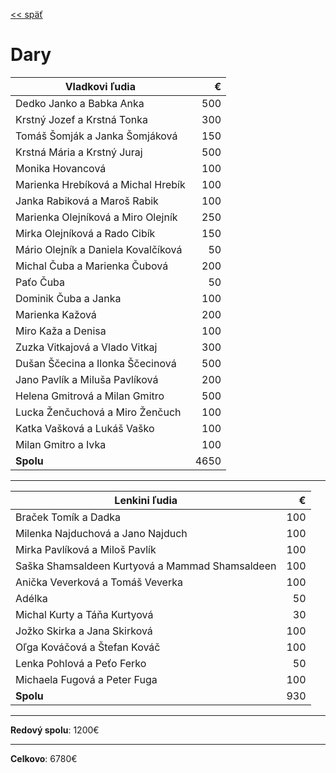 [<< späť](../)

# Dary

| Vladkovi ľudia                      |    € |
| ----------------------------------- | ---: |
| Dedko Janko a Babka Anka            |  500 |
| Krstný Jozef a Krstná Tonka         |  300 |
| Tomáš Šomják a Janka Šomjáková      |  150 |
| Krstná Mária a Krstný Juraj         |  500 |
| Monika Hovancová                    |  100 |
| Marienka Hrebíková a Michal Hrebík  |  100 |
| Janka Rabiková a Maroš Rabik        |  100 |
| Marienka Olejníková a Miro Olejník  |  250 |
| Mirka Olejníková a Rado Cibík       |  150 |
| Mário Olejník a Daniela Kovalčíková |   50 |
| Michal Čuba a Marienka Čubová       |  200 |
| Paťo Čuba                           |   50 |
| Dominik Čuba a Janka                |  100 |
| Marienka Kažová                     |  200 |
| Miro Kaža a Denisa                  |  100 |
| Zuzka Vitkajová a Vlado Vitkaj      |  300 |
| Dušan Ščecina a Ilonka Ščecinová    |  500 |
| Jano Pavlík a Miluša Pavlíková      |  200 |
| Helena Gmitrová a Milan Gmitro      |  500 |
| Lucka Ženčuchová a Miro Ženčuch     |  100 |
| Katka Vašková a Lukáš Vaško         |  100 |
| Milan Gmitro a Ivka                 |  100 |
| **Spolu**                           | 4650 |

---

| Lenkini ľudia                                   |   € |
| ----------------------------------------------- | --: |
| Braček Tomík a Dadka                            | 100 |
| Milenka Najduchová a Jano Najduch               | 100 |
| Mirka Pavlíková a Miloš Pavlík                  | 100 |
| Saška Shamsaldeen Kurtyová a Mammad Shamsaldeen | 100 |
| Anička Veverková a Tomáš Veverka                | 100 |
| Adélka                                          |  50 |
| Michal Kurty a Táňa Kurtyová                    |  30 |
| Jožko Skirka a Jana Skirková                    | 100 |
| Oľga Kováčová a Štefan Kováč                    | 100 |
| Lenka Pohlová a Peťo Ferko                      |  50 |
| Michaela Fugová a Peter Fuga                    | 100 |
| **Spolu**                                       | 930 |

---

**Redový spolu**: 1200€

---

**Celkovo**: 6780€
